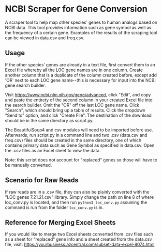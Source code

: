 # NCBI Scraper for Gene Conversion
A scraper tool to help map other species' genes to human analogs based on NCBI data. This tool provides information such as gene symbol as well as the frequency of a certain gene. Examples of the results of the scraping tool can be viewed in data.csv and freq.csv.

## Usage
If the other species' genes are already in a text file, first convert them to an Excel file whereby all the LOC gene names are in one column. Create another column that is a duplicate of the column created before, except add 'OR' next to each LOC gene name--this is necessary for input into the NCBI gene search builder.

Visit https://www.ncbi.nlm.nih.gov/gene/advanced, click "Edit", and copy and paste the entirety of the second column in your created Excel file into the search builder. Omit the "OR" off the last LOC gene name. Click "Search", which should bring up a table of results. Click the dropdown "Send to" option, and click "Create File". The destination of the download should be in the same directory as script.py.

The BeautifulSoup4 and csv modules will need to be imported before use. Afterwards, run script.py in a command line and two .csv (data.csv and freq.csv) files should be created in the same directory, one of which contains primary data such as Gene Symbol as specified in data.csv. Open the .csv files as an Excel sheet to view the data.

Note: this script does not account for "replaced" genes so those will have to be manually converted.

## Scenario for Raw Reads
If raw reads are in a .csv file, they can also be plainly converted with the "LOC genes 7.21.21.csv" library. Simply change the path on line 8 of where loc_conv.py is located, and then run ``` python3 loc_conv.py ``` assuming the command is run from the folder ```loc_conv.py``` is in.

## Reference for Merging Excel Sheets
If you would like to merge two Excel sheets converted from .csv files such as a sheet for "replaced" gene info and a sheet created from the data.csv file, visit: https://yourbusiness.azcentral.com/subset-data-excel-8074.html.
